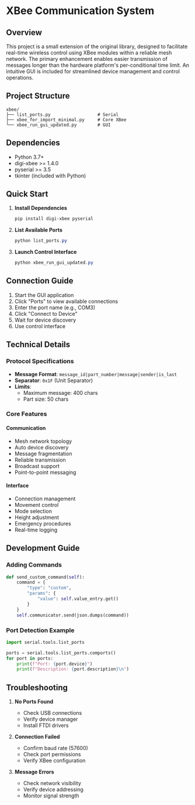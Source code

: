 # XBee Communication System

## Overview
This project is a small extension of the original library, designed to facilitate real-time wireless control using XBee modules within a reliable mesh network. The primary enhancement enables easier transmission of messages longer than the hardware platform's per-conditional time limit. An intuitive GUI is included for streamlined device management and control operations.

## Project Structure
```
xbee/
├── list_ports.py                  # Serial 
├── xbee_for_import_minimal.py     # Core XBee  
└── xbee_run_gui_updated.py        # GUI 
```

## Dependencies
- Python 3.7+
- digi-xbee >= 1.4.0
- pyserial >= 3.5
- tkinter (included with Python)

## Quick Start
1. **Install Dependencies**
   ```powershell
   pip install digi-xbee pyserial
   ```

2. **List Available Ports**
   ```powershell
   python list_ports.py
   ```

3. **Launch Control Interface**
   ```powershell
   python xbee_run_gui_updated.py
   ```

## Connection Guide
1. Start the GUI application
2. Click "Ports" to view available connections
3. Enter the port name (e.g., COM3)
4. Click "Connect to Device"
5. Wait for device discovery
6. Use control interface

## Technical Details

### Protocol Specifications
- **Message Format**: `message_id|part_number|message|sender|is_last`
- **Separator**: `0x1F` (Unit Separator)
- **Limits**:
  - Maximum message: 400 chars
  - Part size: 50 chars

### Core Features
#### Communication
- Mesh network topology
- Auto device discovery
- Message fragmentation
- Reliable transmission
- Broadcast support
- Point-to-point messaging

#### Interface
- Connection management
- Movement control
- Mode selection
- Height adjustment
- Emergency procedures
- Real-time logging

## Development Guide

### Adding Commands
```python
def send_custom_command(self):
    command = {
        "type": "custom",
        "params": {
            "value": self.value_entry.get()
        }
    }
    self.communicator.send(json.dumps(command))
```

### Port Detection Example
```python
import serial.tools.list_ports

ports = serial.tools.list_ports.comports()
for port in ports:
    print(f"Port: {port.device}")
    print(f"Description: {port.description}\n")
```

## Troubleshooting
1. **No Ports Found**
   - Check USB connections
   - Verify device manager
   - Install FTDI drivers

2. **Connection Failed**
   - Confirm baud rate (57600)
   - Check port permissions
   - Verify XBee configuration

3. **Message Errors**
   - Check network visibility
   - Verify device addressing
   - Monitor signal strength